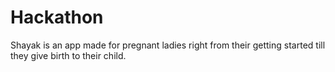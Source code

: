 # Hackathon
Shayak is an app made for pregnant ladies right from their getting started till they give birth to their child. 
